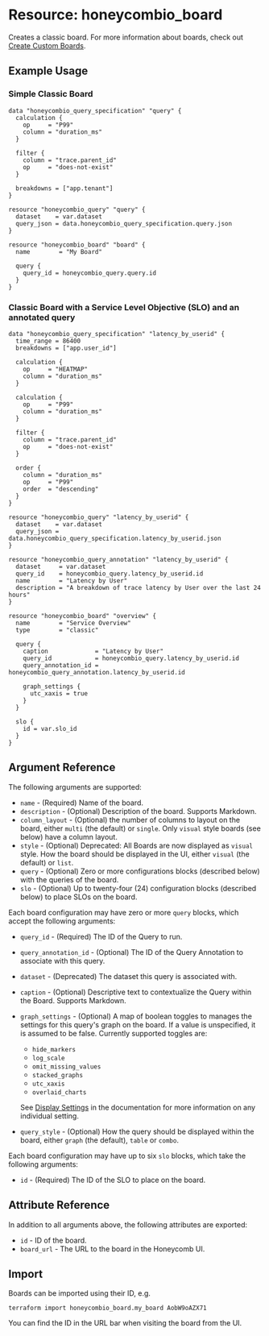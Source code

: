 # Resource: honeycombio_board

Creates a classic board. For more information about boards, check out [Create Custom Boards](https://docs.honeycomb.io/observe/boards).

## Example Usage

### Simple Classic Board

```hcl
data "honeycombio_query_specification" "query" {
  calculation {
    op     = "P99"
    column = "duration_ms"
  }

  filter {
    column = "trace.parent_id"
    op     = "does-not-exist"
  }

  breakdowns = ["app.tenant"]
}

resource "honeycombio_query" "query" {
  dataset    = var.dataset
  query_json = data.honeycombio_query_specification.query.json
}

resource "honeycombio_board" "board" {
  name        = "My Board"

  query {
    query_id = honeycombio_query.query.id
  }
}
```

### Classic Board with a Service Level Objective (SLO) and an annotated query

```hcl
data "honeycombio_query_specification" "latency_by_userid" {
  time_range = 86400
  breakdowns = ["app.user_id"]

  calculation {
    op     = "HEATMAP"
    column = "duration_ms"
  }

  calculation {
    op     = "P99"
    column = "duration_ms"
  }

  filter {
    column = "trace.parent_id"
    op     = "does-not-exist"
  }

  order {
    column = "duration_ms"
    op     = "P99"
    order  = "descending"
  }
}

resource "honeycombio_query" "latency_by_userid" {
  dataset    = var.dataset
  query_json = data.honeycombio_query_specification.latency_by_userid.json
}

resource "honeycombio_query_annotation" "latency_by_userid" {
  dataset     = var.dataset
  query_id    = honeycombio_query.latency_by_userid.id
  name        = "Latency by User"
  description = "A breakdown of trace latency by User over the last 24 hours"
}

resource "honeycombio_board" "overview" {
  name        = "Service Overview"
  type        = "classic"

  query {
    caption             = "Latency by User"
    query_id            = honeycombio_query.latency_by_userid.id
    query_annotation_id = honeycombio_query_annotation.latency_by_userid.id

    graph_settings {
      utc_xaxis = true
    }
  }

  slo {
    id = var.slo_id
  }
}
```

## Argument Reference

The following arguments are supported:

- `name` - (Required) Name of the board.
- `description` - (Optional) Description of the board. Supports Markdown.
- `column_layout` - (Optional) the number of columns to layout on the board, either `multi` (the default) or `single`. Only `visual` style boards (see below) have a column layout.
- `style` - (Optional) Deprecated: All Boards are now displayed as `visual` style. How the board should be displayed in the UI, either `visual` (the default) or `list`.
- `query` - (Optional) Zero or more configurations blocks (described below) with the queries of the board.
- `slo` - (Optional) Up to twenty-four (24) configuration blocks (described below) to place SLOs on the board.

Each board configuration may have zero or more `query` blocks, which accept the following arguments:

- `query_id` - (Required) The ID of the Query to run.
- `query_annotation_id` - (Optional) The ID of the Query Annotation to associate with this query.
- `dataset` - (Deprecated) The dataset this query is associated with.
- `caption` - (Optional) Descriptive text to contextualize the Query within the Board. Supports Markdown.
- `graph_settings` - (Optional) A map of boolean toggles to manages the settings for this query's graph on the board.
  If a value is unspecified, it is assumed to be false.
  Currently supported toggles are:

    - `hide_markers`
    - `log_scale`
    - `omit_missing_values`
    - `stacked_graphs`
    - `utc_xaxis`
    - `overlaid_charts`

    See [Display Settings](https://docs.honeycomb.io/investigate/query/customize-results/#display-settings-menu) in the documentation for more information on any individual setting.

- `query_style` - (Optional) How the query should be displayed within the board, either `graph` (the default), `table` or `combo`.

Each board configuration may have up to six `slo` blocks, which take the following arguments:

- `id` - (Required) The ID of the SLO to place on the board.

## Attribute Reference

In addition to all arguments above, the following attributes are exported:

- `id` - ID of the board.
- `board_url` - The URL to the board in the Honeycomb UI.

## Import

Boards can be imported using their ID, e.g.

```shell
terraform import honeycombio_board.my_board AobW9oAZX71
```

You can find the ID in the URL bar when visiting the board from the UI.
